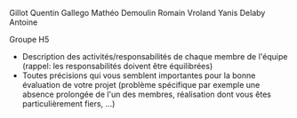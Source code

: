 Gillot Quentin
Gallego Mathéo
Demoulin Romain
Vroland Yanis
Delaby Antoine

Groupe H5

- Description des activités/responsabilités de chaque membre de l'équipe (rappel: les responsabilités doivent être équilibrées)
- Toutes précisions qui vous semblent importantes pour la bonne évaluation de votre projet (problème spécifique par exemple une absence prolongée de l'un des membres, réalisation dont vous êtes particulièrement fiers, ...)
